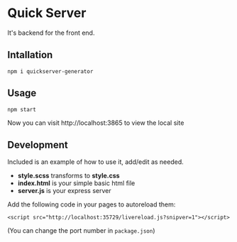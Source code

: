 # Quick Server

It's backend for the front end.

## Intallation

 `npm i quickserver-generator`

## Usage

`npm start`

Now you can visit http://localhost:3865 to view the local site

## Development

Included is an example of how to use it, add/edit as needed.

- **style.scss** transforms to **style.css**
- **index.html** is your simple basic html file
- **server.js** is your express server

Add the following code in your pages to autoreload them:

`<script src="http://localhost:35729/livereload.js?snipver=1"></script>`

(You can change the port number in `package.json`)